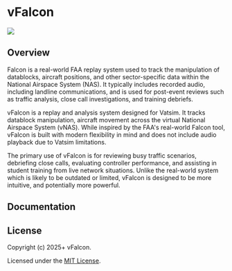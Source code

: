 # vFalcon
![](https://img.shields.io/badge/version-v0.0.6-yellow)

## Overview
Falcon is a real-world FAA replay system used to track the manipulation of datablocks, aircraft positions, and other sector-specific data within the National Airspace System (NAS).
It typically includes recorded audio, including landline communications, and is used for post-event reviews such as traffic analysis, close call investigations, and training debriefs.

vFalcon is a replay and analysis system designed for Vatsim. It tracks datablock manipulation, aircraft movement across the virtual National Airspace System (vNAS).
While inspired by the FAA's real-world Falcon tool, vFalcon is built with modern flexibility in mind and does not include audio playback due to Vatsim limitations.

The primary use of vFalcon is for reviewing busy traffic scenarios, debriefing close calls, evaluating controller performance, and assisting in student training from live network situations. 
Unlike the real-world system which is likely to be outdated or limited, vFalcon is designed to be more intuitive, and potentially more powerful.

## Documentation

## License

Copyright (c) 2025+ vFalcon.

Licensed under the [MIT License](https://mit-license.org/).